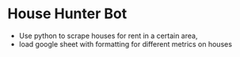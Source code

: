 # House Hunter Bot

- Use python to scrape houses for rent in a certain area, 
- load google sheet with formatting for different metrics on houses